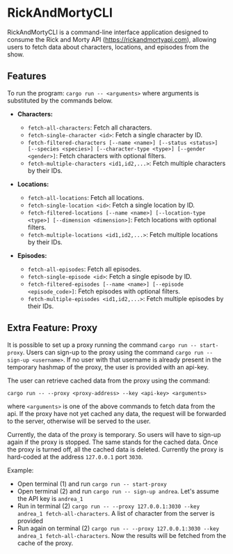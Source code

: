 # RickAndMortyCLI

RickAndMortyCLI is a command-line interface application designed to consume the Rick and Morty API (https://rickandmortyapi.com), allowing users to fetch data about characters, locations, and episodes from the show.

## Features

To run the program:
`cargo run -- <arguments>`
where arguments is substituted by the commands below.


- **Characters:**
  - `fetch-all-characters`: Fetch all characters.
  - `fetch-single-character <id>`: Fetch a single character by ID.
  - `fetch-filtered-characters [--name <name>] [--status <status>] [--species <species>] [--character-type <type>] [--gender <gender>]`: Fetch characters with optional filters.
  - `fetch-multiple-characters <id1,id2,...>`: Fetch multiple characters by their IDs.

- **Locations:**
  - `fetch-all-locations`: Fetch all locations.
  - `fetch-single-location <id>`: Fetch a single location by ID.
  - `fetch-filtered-locations [--name <name>] [--location-type <type>] [--dimension <dimension>]`: Fetch locations with optional filters.
   - `fetch-multiple-locations <id1,id2,...>`: Fetch multiple locations by their IDs.

- **Episodes:**
    - `fetch-all-episodes`: Fetch all episodes.
    - `fetch-single-episode <id>`: Fetch a single episode by ID.
    - `fetch-filtered-episodes [--name <name>] [--episode <episode_code>]`: Fetch episodes with optional filters.
    - `fetch-multiple-episodes <id1,id2,...>`: Fetch multiple episodes by their IDs.

## Extra Feature: Proxy

It is possible to set up a proxy running the command `cargo run -- start-proxy`.
Users can sign-up to the proxy using the command `cargo run -- sign-up <username>`. If no user with that username is already present in the temporary hashmap of the proxy, the user is provided with an api-key.

The user can retrieve cached data from the proxy using the command:
```
cargo run -- --proxy <proxy-address> --key <api-key> <arguments>
```
where `<arguments>` is one of the above commands to fetch data from the api.
If the proxy have not yet cached any data, the request will be forwarded to the server, otherwise will be served to the user. 

Currently, the data of the proxy is temporary. So users will have to sign-up again if the proxy is stopped. The same stands for the cached data. Once the proxy is turned off, all the cached data is deleted. Currently the proxy is hard-coded at the address `127.0.0.1` port `3030`.

Example:
- Open terminal (1) and run `cargo run -- start-proxy`
- Open terminal (2) and run `cargo run -- sign-up andrea`. Let's assume the API key is `andrea_1`
- Run in terminal (2) `cargo run -- --proxy 127.0.0.1:3030 --key andrea_1 fetch-all-characters`. A list of character from the server is provided
- Run again on terminal (2) `cargo run -- --proxy 127.0.0.1:3030 --key andrea_1 fetch-all-characters`. Now the results will be fetched from the cache of the proxy.


